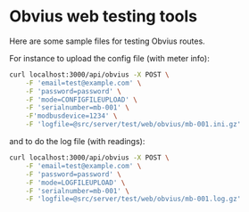 # Obvius web testing tools

Here are some sample files for testing Obvius routes.

For instance to upload the config file (with meter info):
```bash
curl localhost:3000/api/obvius -X POST \
	-F 'email=test@example.com' \
	-F 'password=password' \
	-F 'mode=CONFIGFILEUPLOAD' \
	-F 'serialnumber=mb-001' \
	-F'modbusdevice=1234' \
	-F 'logfile=@src/server/test/web/obvius/mb-001.ini.gz'
```

and to do the log file (with readings):
```bash
curl localhost:3000/api/obvius -X POST \
	-F 'email=test@example.com' \
	-F 'password=password' \
	-F 'mode=LOGFILEUPLOAD' \
	-F 'serialnumber=mb-001' \
	-F 'logfile=@src/server/test/web/obvius/mb-001.log.gz'
```
